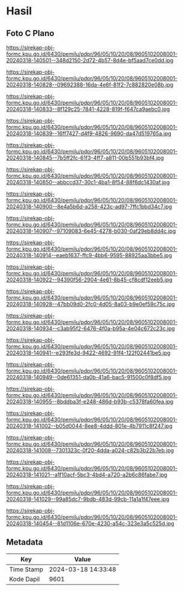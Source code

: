 # Hasil

## Foto C Plano

https://sirekap-obj-formc.kpu.go.id/6430/pemilu/pdpr/96/05/10/20/08/9605102008001-20240318-140501--348d2150-2d72-4b57-8d4e-bf5aad7ce0dd.jpg

https://sirekap-obj-formc.kpu.go.id/6430/pemilu/pdpr/96/05/10/20/08/9605102008001-20240318-140828--09692388-16da-4e6f-81f2-7c882820e08b.jpg

https://sirekap-obj-formc.kpu.go.id/6430/pemilu/pdpr/96/05/10/20/08/9605102008001-20240318-140833--8f129c25-7841-4228-819f-f647ca9aebc0.jpg

https://sirekap-obj-formc.kpu.go.id/6430/pemilu/pdpr/96/05/10/20/08/9605102008001-20240318-140839--16ff7427-d4f9-4826-9690-da47d519765a.jpg

https://sirekap-obj-formc.kpu.go.id/6430/pemilu/pdpr/96/05/10/20/08/9605102008001-20240318-140845--7b5ff2fc-61f3-4ff7-a811-00b551b93bf4.jpg

https://sirekap-obj-formc.kpu.go.id/6430/pemilu/pdpr/96/05/10/20/08/9605102008001-20240318-140850--abbccd37-30c1-4ba1-8f54-88f6dc1430af.jpg

https://sirekap-obj-formc.kpu.go.id/6430/pemilu/pdpr/96/05/10/20/08/9605102008001-20240318-140900--8e4a5b6d-a258-423c-ad97-7ffc1bbd34c7.jpg

https://sirekap-obj-formc.kpu.go.id/6430/pemilu/pdpr/96/05/10/20/08/9605102008001-20240318-140907--97109083-6e45-4278-b030-0af29eb8dd4c.jpg

https://sirekap-obj-formc.kpu.go.id/6430/pemilu/pdpr/96/05/10/20/08/9605102008001-20240318-140914--eaeb1637-ffc9-4bb6-9595-88925aa3bbe5.jpg

https://sirekap-obj-formc.kpu.go.id/6430/pemilu/pdpr/96/05/10/20/08/9605102008001-20240318-140922--94390f56-2904-4e61-8b45-cf8cdf12eeb5.jpg

https://sirekap-obj-formc.kpu.go.id/6430/pemilu/pdpr/96/05/10/20/08/9605102008001-20240318-140928--47bb09d0-2fc0-4d05-8a03-b9e0ef59c75c.jpg

https://sirekap-obj-formc.kpu.go.id/6430/pemilu/pdpr/96/05/10/20/08/9605102008001-20240318-140934--c3ab95f2-6476-4f0a-b95a-4e04c672c23c.jpg

https://sirekap-obj-formc.kpu.go.id/6430/pemilu/pdpr/96/05/10/20/08/9605102008001-20240318-140941--e293fe3d-9422-4692-91f4-122f02441be5.jpg

https://sirekap-obj-formc.kpu.go.id/6430/pemilu/pdpr/96/05/10/20/08/9605102008001-20240318-140949--0de61351-da0b-41a6-bac5-91500c0f8df5.jpg

https://sirekap-obj-formc.kpu.go.id/6430/pemilu/pdpr/96/05/10/20/08/9605102008001-20240318-140955--8bddba3f-e248-486d-b93b-c5378fa60fea.jpg

https://sirekap-obj-formc.kpu.go.id/6430/pemilu/pdpr/96/05/10/20/08/9605102008001-20240318-141002--b05d0044-8ee8-4ddd-801e-4b7911c8f247.jpg

https://sirekap-obj-formc.kpu.go.id/6430/pemilu/pdpr/96/05/10/20/08/9605102008001-20240318-141008--7301323c-0f20-4dda-a024-c82b3b22b7eb.jpg

https://sirekap-obj-formc.kpu.go.id/6430/pemilu/pdpr/96/05/10/20/08/9605102008001-20240318-141021--a1f10acf-5bc3-4bd4-a720-a2b6c86fabe7.jpg

https://sirekap-obj-formc.kpu.go.id/6430/pemilu/pdpr/96/05/10/20/08/9605102008001-20240318-141029--99a85dc7-9bdb-483d-99cb-11a1a1f47eee.jpg

https://sirekap-obj-formc.kpu.go.id/6430/pemilu/pdpr/96/05/10/20/08/9605102008001-20240318-140454--81d1106e-670e-4230-a54c-323e3a5c525d.jpg


## Metadata

| Key        | Value               |
| ---------- | ------------------- |
| Time Stamp | 2024-03-18 14:33:48 |
| Kode Dapil | 9601                |



